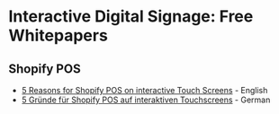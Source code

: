# Interactive Digital Signage: Free Whitepapers


## Shopify POS
- [5 Reasons for Shopify POS on interactive Touch Screens](https://www.eyefactive.com/en/whitepaper/shopify-pos-touch-screens) - English
- [5 Gründe für Shopify POS auf interaktiven Touchscreens](https://www.eyefactive.com/whitepaper/shopify-pos-touchscreens) - German

